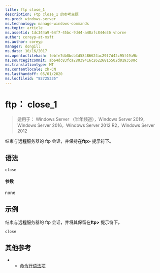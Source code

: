 ```yaml
---
title: ftp close_1
description: Ftp close_1 的参考主题
ms.prod: windows-server
ms.technology: manage-windows-commands
ms.topic: article
ms.assetid: 1dc344a9-64f7-45bc-9d44-a48afc844e36 vhorne
author: coreyp-at-msft
ms.author: coreyp
manager: dongill
ms.date: 10/16/2017
ms.openlocfilehash: febfe7db8bcb3d58486624ac29f7d42c95f49a9b
ms.sourcegitcommit: ab64dc83fca28039416c26226815502d0193500c
ms.translationtype: MT
ms.contentlocale: zh-CN
ms.lasthandoff: 05/01/2020
ms.locfileid: "82725335"
---
```

# <a name="ftp-close_1"></a>ftp： close_1

> 适用于： Windows Server （半年频道），Windows Server 2019，Windows Server 2016，Windows Server 2012 R2，Windows Server 2012

结束与远程服务器的 ftp 会话，并保持在**ftp>** 提示符下。   
## <a name="syntax"></a>语法  
```  
close  
```  
#### <a name="parameters"></a>参数  
none  
## <a name="examples"></a>示例  
结束与远程服务器的 ftp 会话，并将其保留在**ftp>** 提示符下。  
```  
close  
```  
## <a name="additional-references"></a>其他参考  
-   - [命令行语法项](command-line-syntax-key.md)  
